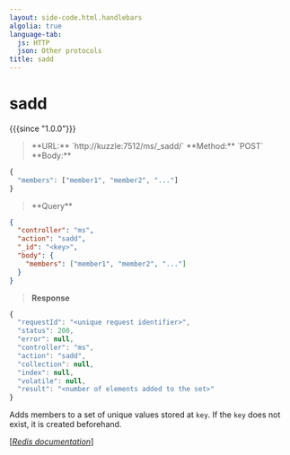 ```yaml
---
layout: side-code.html.handlebars
algolia: true
language-tab:
  js: HTTP
  json: Other protocols
title: sadd
---
```


# sadd

{{{since "1.0.0"}}}




<blockquote class="js">
<p>
**URL:** `http://kuzzle:7512/ms/_sadd/<key>`  
**Method:** `POST`  
**Body:**
</p>
</blockquote>


```js
{
  "members": ["member1", "member2", "..."]
}
```



<blockquote class="json">
<p>
**Query**
</p>
</blockquote>


```json
{
  "controller": "ms",
  "action": "sadd",
  "_id": "<key>",
  "body": {
    "members": ["member1", "member2", "..."]
  }
}
```

>**Response**

```javascript
{
  "requestId": "<unique request identifier>",
  "status": 200,
  "error": null,
  "controller": "ms",
  "action": "sadd",
  "collection": null,
  "index": null,
  "volatile": null,
  "result": "<number of elements added to the set>"
}
```

Adds members to a set of unique values stored at `key`. If the `key` does not exist, it is created beforehand.

[[_Redis documentation_]](https://redis.io/commands/sadd)
